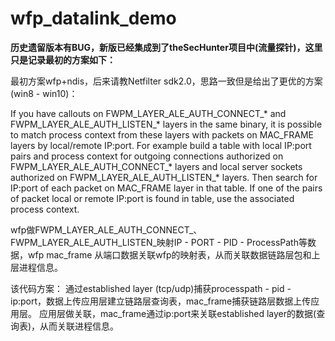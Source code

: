 # wfp_datalink_demo
**历史遗留版本有BUG，新版已经集成到了theSecHunter项目中(流量探针)，这里只是记录最初的方案如下：**

最初方案wfp+ndis，后来请教Netfilter sdk2.0，思路一致但是给出了更优的方案(win8 - win10)：

If    you   have   callouts   on   FWPM_LAYER_ALE_AUTH_CONNECT_*   and
FWPM_LAYER_ALE_AUTH_LISTEN_* layers in the same binary, it is possible
to  match  process context from these layers with packets on MAC_FRAME
layers  by  local/remote IP:port. For example build a table with local
IP:port  pairs and process context for outgoing connections authorized
on  FWPM_LAYER_ALE_AUTH_CONNECT_*  layers  and  local  server  sockets
authorized  on  FWPM_LAYER_ALE_AUTH_LISTEN_*  layers.  Then search for
IP:port of each packet on MAC_FRAME layer in that table. If one of the
pairs  of  packet  local  or remote IP:port is found in table, use the
associated process context.

wfp做FWPM_LAYER_ALE_AUTH_CONNECT_、FWPM_LAYER_ALE_AUTH_LISTEN_映射IP - PORT - PID - ProcessPath等数据，wfp mac_frame 从端口数据关联wfp的映射表，从而关联数据链路层包和上层进程信息。

该代码方案：
通过established layer (tcp/udp)捕获processpath - pid - ip:port，数据上传应用层建立链路层查询表，mac_frame捕获链路层数据上传应用层。
应用层做关联，mac_frame通过ip:port来关联established layer的数据(查询表)，从而关联进程信息。
